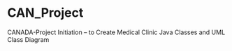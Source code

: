 # CAN_Project
CANADA-Project Initiation – to Create Medical Clinic Java Classes and UML Class Diagram
